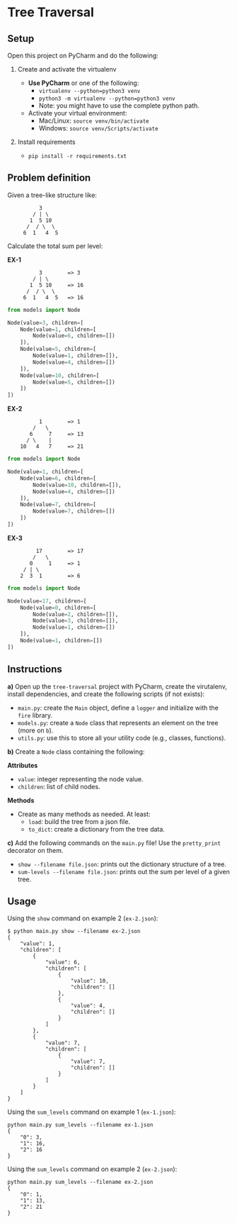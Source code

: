 # Tree Traversal

## Setup 

Open this project on PyCharm and do the following:

1. Create and activate the virtualenv
    * **Use PyCharm** or one of the following:
        * `virtualenv --python=python3 venv`
        * `python3 -m virtualenv --python=python3 venv`
        * Note: you might have to use the complete python path. 
    * Activate your virtual environment:
        * Mac/Linux: `source venv/bin/activate`
        * Windows: `source venv/Scripts/activate`
    
1. Install requirements
    * `pip install -r requirements.txt`

## Problem definition

Given a tree-like structure like: 

```text
          3  
        / | \
       1  5 10   
      /  / \  \
     6  1   4  5  

```

Calculate the total sum per level: 

**EX-1**

```text
          3        => 3
        / | \
       1  5 10     => 16
      /  / \  \
     6  1   4  5   => 16
```

```python
from models import Node

Node(value=3, children=[
    Node(value=1, children=[
        Node(value=6, children=[])
    ]),
    Node(value=5, children=[
        Node(value=1, children=[]),
        Node(value=4, children=[])
    ]),
    Node(value=10, children=[
        Node(value=5, children=[])
    ])
])
```

**EX-2** 

```text
          1        => 1
        /   \
       6     7     => 13
      / \    |
    10   4   7     => 21
```

```python
from models import Node

Node(value=1, children=[
    Node(value=6, children=[
        Node(value=10, children=[]),
        Node(value=4, children=[])
    ]),
    Node(value=7, children=[
        Node(value=7, children=[])
    ])
])
```

**EX-3**

```text
         17        => 17
        /   \
       0     1     => 1
     / | \    
    2  3  1        => 6
```

```python
from models import Node

Node(value=17, children=[
    Node(value=0, children=[
        Node(value=2, children=[]),
        Node(value=3, children=[]),
        Node(value=1, children=[])
    ]),
    Node(value=1, children=[])
])
```

## Instructions

**a)** Open up the `tree-traversal` project with PyCharm, create the virutalenv, install dependencies, and create the following scripts (if not exists):

* `main.py`: create the `Main` object, define a `logger` and initialize with the `fire` library.
* `models.py`: create a `Node` class that represents an element on the tree (more on `b`). 
* `utils.py`: use this to store all your utility code (e.g., classes, functions).

**b)** Create a `Node` class containing the following: 

**Attributes**
* `value`: integer representing the node value.
* `children`: list of child nodes.

**Methods** 
* Create as many methods as needed. At least:
    * `load`: build the tree from a json file.
    * `to_dict`: create a dictionary from the tree data. 

**c)** Add the following commands on the `main.py` file! Use the `pretty_print` decorator on them. 
* `show --filename file.json`: prints out the dictionary structure of a tree.
* `sum-levels --filename file.json`: prints out the sum per level of a given tree. 

## Usage

Using the `show` command on example 2 (`ex-2.json`):

```commandline
$ python main.py show --filename ex-2.json
{
    "value": 1,
    "children": [
        {
            "value": 6,
            "children": [
                {
                    "value": 10,
                    "children": []
                },
                {
                    "value": 4,
                    "children": []
                }
            ]
        },
        {
            "value": 7,
            "children": [
                {
                    "value": 7,
                    "children": []
                }
            ]
        }
    ]
}
```

Using the `sum_levels` command on example 1 (`ex-1.json`):

```commandline
python main.py sum_levels --filename ex-1.json
{
    "0": 3,
    "1": 16,
    "2": 16
}
```

Using the `sum_levels` command on example 2 (`ex-2.json`):

```commandline
python main.py sum_levels --filename ex-2.json
{
    "0": 1,
    "1": 13,
    "2": 21
}
```
